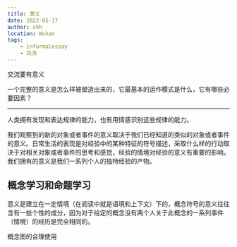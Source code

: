 ```yaml
---
title: 意义
date: 2022-05-17
author: chh
location: Wuhan  
tags:
    - informalessay
    - 交流
---
```

交流要有意义

一个完整的意义是怎么样被塑造出来的，它最基本的运作模式是什么，它有哪些必要因素？

---

人类拥有发现和表达规律的能力，也有用情感识别这些规律的能力。

我们观察到的新的对象或者事件的意义取决于我们已经知道的类似的对象或者事件的意义。日常生活的表现是对经验中的某种特征的符号描述，采取什么样的行动取决于对相关对象或者事件的思考和感觉，经验的情境对经验的意义有重要的影响。我们拥有的意义是我们一系列个人的独特经验的产物。

## 概念学习和命题学习

意义是建立在一定情境（在阅读中就是语境和上下文）下的，概念符号的意义往往含有一些个性的成分，因为对于给定的概念没有两个人关于此概念的一系列事件（情境）的经历是完全相同的。

概念图的合理使用
